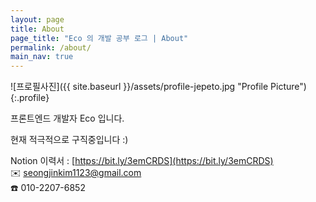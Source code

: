 ```yaml
---
layout: page
title: About
page_title: "Eco 의 개발 공부 로그 | About"
permalink: /about/
main_nav: true
---
```


![프로필사진]({{ site.baseurl }}/assets/profile-jepeto.jpg "Profile Picture"){:.profile}

프론트엔드 개발자 Eco 입니다.

현재 적극적으로 구직중입니다 :)

Notion 이력서 : [https://bit.ly/3emCRDS](https://bit.ly/3emCRDS)  
✉️ seongjinkim1123@gmail.com  
☎️ 010-2207-6852
